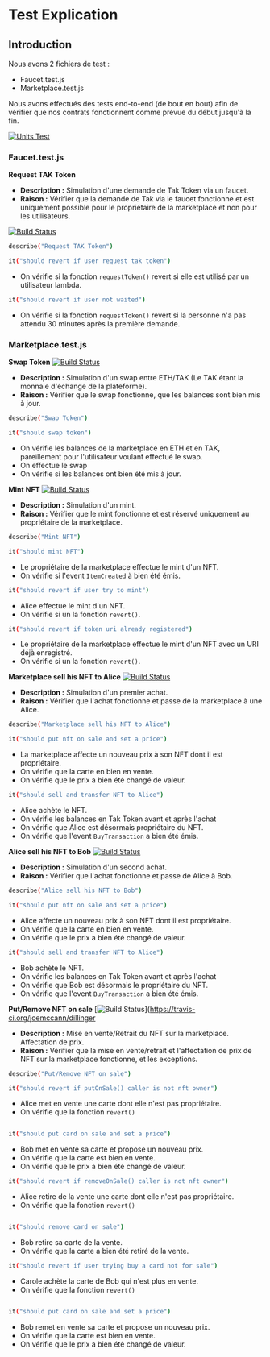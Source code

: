 # Test Explication

## Introduction

Nous avons 2 fichiers de test :

- Faucet.test.js
- Marketplace.test.js

Nous avons effectués des tests end-to-end (de bout en bout) afin de vérifier que nos contrats fonctionnent comme prévue du début jusqu'à la fin.

[![Units Test](https://i.ibb.co/7pTfH8r/units-test.png)](https://i.ibb.co/7pTfH8r/units-test.png)

### Faucet.test.js
**Request TAK Token**

- **Description :** Simulation d'une demande de Tak Token via un faucet.
- **Raison :** Vérifier que la demande de Tak via le faucet fonctionne et est uniquement possible pour le propriétaire de la marketplace et non pour les utilisateurs.

[![Build Status](https://travis-ci.org/joemccann/dillinger.svg?branch=master)](https://travis-ci.org/joemccann/dillinger)
```sh
describe("Request TAK Token")
```
```sh
it("should revert if user request tak token")
```
- On vérifie si la fonction `requestToken()` revert si elle est utilisé par un utilisateur lambda.
```sh
it("should revert if user not waited")
```
- On vérifie si la fonction `requestToken()` revert si la personne n'a pas attendu 30 minutes après la première demande.


### Marketplace.test.js

**Swap Token**
[![Build Status](https://travis-ci.org/joemccann/dillinger.svg?branch=master)](https://travis-ci.org/joemccann/dillinger)

- **Description :** Simulation d'un swap entre ETH/TAK (Le TAK étant la monnaie d'échange de la plateforme). 
- **Raison :** Vérifier que le swap fonctionne, que les balances sont bien mis à jour.

```sh
describe("Swap Token")
```
```sh
it("should swap token")
```

- On vérifie les balances de la marketplace en ETH et en TAK, pareillement pour l'utilisateur voulant effectué le swap.
- On effectue le swap
- On vérifie si les balances ont bien été mis à jour.


**Mint NFT**
[![Build Status](https://travis-ci.org/joemccann/dillinger.svg?branch=master)](https://travis-ci.org/joemccann/dillinger)

- **Description :** Simulation d'un mint.
- **Raison :** Vérifier que le mint fonctionne et est réservé uniquement au propriétaire de la marketplace.

```sh
describe("Mint NFT")
```
```sh
it("should mint NFT")
```
- Le propriétaire de la marketplace effectue le mint d'un NFT.
- On vérifie si l'event `ItemCreated` à bien été émis.


```sh
it("should revert if user try to mint")
```
- Alice effectue le mint d'un NFT.
- On vérifie si un la fonction `revert()`.


```sh
it("should revert if token uri already registered")
```
- Le propriétaire de la marketplace effectue le mint d'un NFT avec un URI déjà enregistré.
- On vérifie si un la fonction `revert()`.

**Marketplace sell his NFT to Alice**
[![Build Status](https://travis-ci.org/joemccann/dillinger.svg?branch=master)](https://travis-ci.org/joemccann/dillinger)

- **Description :** Simulation d'un premier achat.
- **Raison :** Vérifier que l'achat fonctionne et passe de la marketplace à une Alice.

```sh
describe("Marketplace sell his NFT to Alice")
```
```sh
it("should put nft on sale and set a price")
```
- La marketplace affecte un nouveau prix à son NFT dont il est propriétaire.
- On vérifie que la carte en bien en vente.
- On vérifie que le prix a bien été changé de valeur.


```sh
it("should sell and transfer NFT to Alice")
```
- Alice achète le NFT.
- On vérifie les balances en Tak Token avant et après l'achat
- On vérifie que Alice est désormais propriétaire du NFT. 
- On vérifie que l'event `BuyTransaction` a bien été émis.

**Alice sell his NFT to Bob**
[![Build Status](https://travis-ci.org/joemccann/dillinger.svg?branch=master)](https://travis-ci.org/joemccann/dillinger)

- **Description :** Simulation d'un second achat.
- **Raison :** Vérifier que l'achat fonctionne et passe de Alice à Bob.

```sh
describe("Alice sell his NFT to Bob")
```
```sh
it("should put nft on sale and set a price")
```
- Alice affecte un nouveau prix à son NFT dont il est propriétaire.
- On vérifie que la carte en bien en vente.
- On vérifie que le prix a bien été changé de valeur.


```sh
it("should sell and transfer NFT to Alice")
```
- Bob achète le NFT.
- On vérifie les balances en Tak Token avant et après l'achat
- On vérifie que Bob est désormais le propriétaire du NFT. 
- On vérifie que l'event `BuyTransaction` a bien été émis.

**Put/Remove NFT on sale**
[![Build Status](https://travis-ci.org/joemccann/dillinger.svg?branch=master)](https://travis-ci.org/joemccann/dillinger

- **Description :** Mise en vente/Retrait du NFT sur la marketplace. Affectation de prix.
- **Raison :** Vérifier que la mise en vente/retrait et l'affectation de prix de NFT sur la marketplace fonctionne, et les exceptions.

```sh
describe("Put/Remove NFT on sale")
```
```sh
it("should revert if putOnSale() caller is not nft owner")
```
- Alice met en vente une carte dont elle n'est pas propriétaire.
- On vérifie que la fonction `revert()`

```sh

it("should put card on sale and set a price")
```
- Bob met en vente sa carte et propose un nouveau prix.
- On vérifie que la carte est bien en vente.
- On vérifie que le prix a bien été changé de valeur.

```sh
it("should revert if removeOnSale() caller is not nft owner")
```
- Alice retire de la vente une carte dont elle n'est pas propriétaire.
- On vérifie que la fonction `revert()`

```sh

it("should remove card on sale")
```
- Bob retire sa carte de la vente.
- On vérifie que la carte a bien été retiré de la vente.

```sh
it("should revert if user trying buy a card not for sale")
```
- Carole achète la carte de Bob qui n'est plus en vente.
- On vérifie que la fonction `revert()`


```sh

it("should put card on sale and set a price")
```
- Bob remet en vente sa carte et propose un nouveau prix.
- On vérifie que la carte est bien en vente.
- On vérifie que le prix a bien été changé de valeur.
